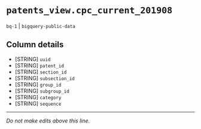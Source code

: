 # `patents_view.cpc_current_201908`
`bq-1` | `bigquery-public-data`

## Column details
* [STRING]    `uuid`
* [STRING]    `patent_id`
* [STRING]    `section_id`
* [STRING]    `subsection_id`
* [STRING]    `group_id`
* [STRING]    `subgroup_id`
* [STRING]    `category`
* [STRING]    `sequence`

-------------------------------------------------------------------------------
*Do not make edits above this line.*
